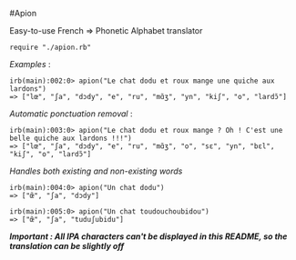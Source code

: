 #Apion

Easy-to-use French => Phonetic Alphabet translator

~~~
require "./apion.rb"
~~~


*Examples* :

~~~
irb(main):002:0> apion("Le chat dodu et roux mange une quiche aux lardons")
=> ["lœ", "ʃa", "dɔdy", "e", "ru", "mɑ̃ʒ", "yn", "kiʃ", "o", "lardɔ̃"]
~~~

*Automatic ponctuation removal* :

~~~
irb(main):003:0> apion("Le chat dodu et roux mange ? Oh ! C'est une belle quiche aux lardons !!!")
=> ["lœ", "ʃa", "dɔdy", "e", "ru", "mɑ̃ʒ", "o", "sɛ", "yn", "bɛl", "kiʃ", "o", "lardɔ̃"]
~~~

*Handles both existing and non-existing words*

~~~
irb(main):004:0> apion("Un chat dodu")
=> ["œ̃", "ʃa", "dɔdy"]

irb(main):005:0> apion("Un chat toudouchoubidou")
=> ["œ̃", "ʃa", "tuduʃubidu"]
~~~




***Important : All IPA characters can't be displayed in this README, so the translation can be slightly off***
